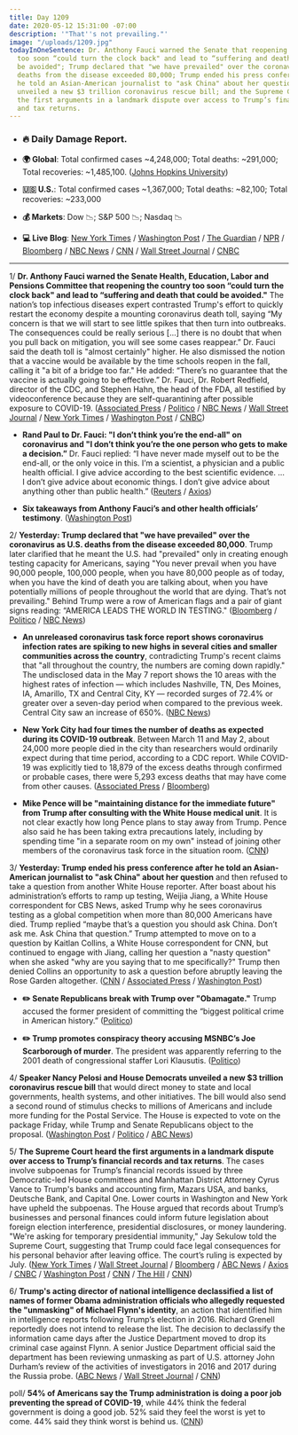 ```yaml
---
title: Day 1209
date: 2020-05-12 15:31:00 -07:00
description: '"That''s not prevailing."'
image: "/uploads/1209.jpg"
todayInOneSentence: Dr. Anthony Fauci warned the Senate that reopening the country
  too soon “could turn the clock back" and lead to “suffering and death that could
  be avoided"; Trump declared that "we have prevailed" over the coronavirus as U.S.
  deaths from the disease exceeded 80,000; Trump ended his press conference after
  he told an Asian-American journalist to "ask China" about her question; Democrats
  unveiled a new $3 trillion coronavirus rescue bill; and the Supreme Court heard
  the first arguments in a landmark dispute over access to Trump’s financial records
  and tax returns.
---
```


* ### 🔥 Daily Damage Report.

* **🌍 Global**: Total confirmed cases \~4,248,000; Total deaths: \~291,000; Total recoveries: \~1,485,100. ([Johns Hopkins University](https://coronavirus.jhu.edu/map.html))

* **🇺🇸 U.S.**: Total confirmed cases \~1,367,000; Total deaths: \~82,100; Total recoveries: \~233,000

* **💰 Markets**: Dow 📉; S&P 500 📉; Nasdaq 📉

* **💻 Live Blog**: [New York Times](https://www.nytimes.com/2020/05/12/us/coronavirus-live-news-updates.html) / [Washington Post](https://www.washingtonpost.com/nation/2020/05/12/coronavirus-update-us/?hpid=hp_hp-banner-main_virus-ticker-1230am%3Aprime-time%2Fpromo&itid=hp_hp-banner-main_virus-ticker-1230am%3Aprime-time%2Fpromo) / [The Guardian](https://www.theguardian.com/world/live/2020/may/12/coronavirus-us-live-fauci-testify-danger-reopening-early-trump-tweets-cuomo-latest-news-updates) / [NPR](https://www.npr.org/sections/coronavirus-live-updates) / [Bloomberg](https://www.bloomberg.com/news/live-blog/2020-05-08/fauci-cdc-and-fda-chiefs-testify-on-covid-19-response-outlook?srnd=premium&sref=MIBMEEoj) / [NBC News](https://www.nbcnews.com/health/health-news/live-blog/2020-05-12-coronavirus-news-n1204961) / [CNN](https://www.cnn.com/us/live-news/us-coronavirus-update-05-12-20/index.html) / [Wall Street Journal](https://www.wsj.com/livecoverage/coronavirus-2020-05-12?mod=theme_coronavirus-ribbon) / [CNBC](https://www.cnbc.com/2020/05/12/coronavirus-latest-updates.html)

---

1/ **Dr. Anthony Fauci warned the Senate Health, Education, Labor and Pensions Committee that reopening the country too soon “could turn the clock back" and lead to “suffering and death that could be avoided."** The nation’s top infectious diseases expert contrasted Trump's effort to quickly restart the economy despite a mounting coronavirus death toll, saying  “My concern is that we will start to see little spikes that then turn into outbreaks. The consequences could be really serious \[...\] there is no doubt that when you pull back on mitigation, you will see some cases reappear.” Dr. Fauci said the death toll is "almost certainly" higher. He also dismissed the notion that a vaccine would be available by the time schools reopen in the fall, calling it "a bit of a bridge too far." He added: “There’s no guarantee that the vaccine is actually going to be effective.” Dr. Fauci, Dr. Robert Redfield, director of the CDC, and Stephen Hahn, the head of the FDA, all testified by videoconference because they are self-quarantining after possible exposure to COVID-19. ([Associated Press](https://apnews.com/e64f20bbacb7d48d15e1d76339220486) / [Politico](https://www.politico.com/news/2020/05/12/anthony-fauci-senate-testimony-coronavirus-251233) / [NBC News](https://www.nbcnews.com/politics/congress/fauci-set-testify-congress-u-s-coronavirus-response-reopening-plans-n1205051) / [Wall Street Journal](https://www.wsj.com/articles/health-officials-to-testify-on-reopening-to-senate-committee-11589281013?mod=hp_lead_pos1) / [New York Times](https://www.nytimes.com/2020/05/12/us/politics/coronavirus-fauci-senate-testimony.html) / [Washington Post](https://www.washingtonpost.com/politics/2020/05/12/fauci-testimony-senate-coronavirus/) / [CNBC](https://www.cnbc.com/2020/05/12/fauci-tells-congress-no-guarantee-the-coronavirus-vaccine-will-be-effective.html))

* **Rand Paul to Dr. Fauci: "I don’t think you’re the end-all" on coronavirus and "I don’t think you’re the one person who gets to make a decision.”** Dr. Fauci replied: “I have never made myself out to be the end-all, or the only voice in this. I’m a scientist, a physician and a public health official. I give advice according to the best scientific evidence. ... I don’t give advice about economic things. I don’t give advice about anything other than public health.” ([Reuters](https://www.reuters.com/article/us-health-coronavirus-usa-fauci-idUSKBN22O2O0) / [Axios](https://www.axios.com/rand-paul-anthony-fauci-coronavirus-24bd2318-06b4-4039-a35b-0d16d6953409.html))

* **Six takeaways from Anthony Fauci’s and other health officials’ testimony**. ([Washington Post](https://www.washingtonpost.com/politics/2020/05/12/3-early-takeaways-anthony-faucis-health-officials-testimony/))

2/ **Yesterday: Trump declared that "we have prevailed" over the coronavirus as U.S. deaths from the disease exceeded 80,000**. Trump later clarified that he meant the U.S. had "prevailed" only in creating enough testing capacity for Americans, saying "You never prevail when you have 90,000 people, 100,000 people, when you have 80,000 people as of today, when you have the kind of death you are talking about, when you have potentially millions of people throughout the world that are dying. That’s not prevailing." Behind Trump were a row of American flags and a pair of giant signs reading: “AMERICA LEADS THE WORLD IN TESTING." ([Bloomberg](https://www.bloomberg.com/news/articles/2020-05-11/trump-declares-we-have-prevailed-after-ramping-up-virus-tests?sref=MIBMEEoj) / [Politico](https://www.politico.com/news/2020/05/11/white-house-instructs-staff-wear-masks-249204) / [NBC News](https://www.nbcnews.com/politics/meet-the-press/trump-says-we-ve-prevailed-fauci-warns-declaring-victory-too-n1205086))

* **An unreleased coronavirus task force report shows coronavirus infection rates are spiking to new highs in several cities and smaller communities across the country**, contradicting Trump's recent claims that "all throughout the country, the numbers are coming down rapidly." The undisclosed data in the May 7 report shows the 10 areas with the highest rates of infection — which includes Nashville, TN, Des Moines, IA, Amarillo, TX and Central City, KY — recorded surges of 72.4% or greater over a seven-day period when compared to the previous week. Central City saw an increase of 650%. ([NBC News](https://www.nbcnews.com/politics/white-house/unreleased-white-house-report-shows-coronavirus-rates-spiking-heartland-communities-n1204751))

* **New York City had four times the number of deaths as expected during its COVID-19 outbreak**. Between March 11 and May 2, about 24,000 more people died in the city than researchers would ordinarily expect during that time period, according to a CDC report. While COVID-19 was explicitly tied to 18,879 of the excess deaths through confirmed or probable cases, there were 5,293 excess deaths that may have come from other causes. ([Associated Press](https://apnews.com/9220c34f63461b56aeb06cc7645a91ae) / [Bloomberg](https://www.bloomberg.com/news/articles/2020-05-11/new-york-city-had-24-172-excess-deaths-as-outbreak-accelerated?srnd=premium&sref=MIBMEEoj))

* **Mike Pence will be "maintaining distance for the immediate future" from Trump after consulting with the White House medical unit**. It is not clear exactly how long Pence plans to stay away from Trump. Pence also said he has been taking extra precautions lately, including by spending time "in a separate room on my own" instead of joining other members of the coronavirus task force in the situation room. ([CNN](https://www.cnn.com/2020/05/12/politics/mike-pence-donald-trump-coronavirus/index.html))

3/ **Yesterday: Trump ended his press conference after he told an Asian-American journalist to "ask China" about her question** and then refused to take a question from another White House reporter. After boast about his administration’s efforts to ramp up testing, Weijia Jiang, a White House correspondent for CBS News, asked Trump why he sees coronavirus testing as a global competition when more than 80,000 Americans have died. Trump replied “maybe that’s a question you should ask China. Don’t ask me. Ask China that question.” Trump attempted to move on to a question by Kaitlan Collins, a White House correspondent for CNN, but continued to engage with Jiang, calling her question a "nasty question" when she asked "why are you saying that to me specifically?" Trump then denied Collins an opportunity to ask a question before abruptly leaving the Rose Garden altogether. ([CNN](https://www.cnn.com/2020/05/11/media/trump-press-briefing-weijia-jian-kaitlan-collins/index.html) / [Associated Press](https://apnews.com/975a4d51f2fafa24dc1dbed9a16a8c1d) / [Washington Post](https://www.washingtonpost.com/nation/2020/05/12/trump-meltdown-coronavirus-testing/))

* **✏️ Senate Republicans break with Trump over "Obamagate."** Trump accused the former president of committing the “biggest political crime in American history.” ([Politico](https://www.politico.com/news/2020/05/11/senate-republicans-trump-obamagate-249734))

* **✏️ Trump promotes conspiracy theory accusing MSNBC’s Joe Scarborough of murder**. The president was apparently referring to the 2001 death of congressional staffer Lori Klausutis. ([Politico](https://www.politico.com/news/2020/05/12/trump-conspiracy-theory-msnbc-251108))

4/ **Speaker Nancy Pelosi and House Democrats unveiled a new $3 trillion coronavirus rescue bill** that would direct money to state and local governments, health systems, and other initiatives. The bill would also send a second round of stimulus checks to millions of Americans and include more funding for the Postal Service. The House is expected to vote on the package Friday, while Trump and Senate Republicans object to the proposal. ([Washington Post](https://www.washingtonpost.com/us-policy/2020/05/12/house-democrats-coronavirus-3-trillion/) / [Politico](https://www.politico.com/news/2020/05/12/house-democrats-pelosi-new-3-trillion-coronavirus-relief-plan-251407) / [ABC News](https://abcnews.go.com/Politics/house-democrats-unveil-3t-relief-bill-aid-states/story?id=70642730))

5/ **The Supreme Court heard the first arguments in a landmark dispute over access to Trump’s financial records and tax returns**. The cases involve subpoenas for Trump’s financial records issued by three Democratic-led House committees and Manhattan District Attorney Cyrus Vance to Trump's banks and accounting firm, Mazars USA, and banks, Deutsche Bank, and Capital One.  Lower courts in Washington and New York have upheld the subpoenas. The House argued that records about Trump’s businesses and personal finances could inform future legislation about foreign election interference, presidential disclosures, or money laundering. "We're asking for temporary presidential immunity," Jay Sekulow told the Supreme Court, suggesting that Trump could face legal consequences for his personal behavior after leaving office. The court’s ruling is expected by July. ([New York Times](https://www.nytimes.com/2020/05/12/us/supreme-court-trump-tax-returns.html) / [Wall Street Journal](https://www.wsj.com/articles/supreme-court-to-consider-whether-investigators-can-obtain-trumps-financial-records-11589275802?mod=hp_lead_pos3) / [Bloomberg](https://www.bloomberg.com/news/articles/2020-05-10/trump-s-tax-returns-put-supreme-court-back-in-political-storm?srnd=premium&sref=MIBMEEoj) / [ABC News](https://abcnews.go.com/Politics/supreme-court-justices-raise-concern-harassment-subpoenas-trump/story?id=70634355) / [Axios](https://www.axios.com/trump-taxes-financial-records-supreme-court-arguments-82494189-7f8a-475f-a17f-2a85c366402a.html) / [CNBC](https://www.cnbc.com/2020/05/12/supreme-court-hears-arguments-in-trump-tax-records-cases.html) / [Washington Post](https://www.washingtonpost.com/politics/2020/05/12/trump-taxes-scotus-hearing-live/) / [CNN](https://www.cnn.com/2020/05/12/politics/trump-taxes-financial-records-supreme-court/index.html) / [The Hill](https://thehill.com/regulation/court-battles/497219-supreme-court-to-hear-blockbuster-case-on-trump-financial-records) / [CNN](https://www.cnn.com/2020/05/12/politics/temporary-presidential-immunity-jay-sekulow-supreme-court/index.html))

6/ **Trump's acting director of national intelligence declassified a list of names of former Obama administration officials who allegedly requested the "unmasking" of Michael Flynn's identity**, an action that identified him in intelligence reports following Trump’s election in 2016. Richard Grenell reportedly does not intend to release the list. The decision to declassify the information came days after the Justice Department moved to drop its criminal case against Flynn. A senior Justice Department official said the department has been reviewing unmasking as part of U.S. attorney John Durham’s review of the activities of investigators in 2016 and 2017 during the Russia probe. ([ABC News](https://abcnews.go.com/Politics/acting-dni-seeks-declassify-obama-officials-involved-flynn/story?id=70624372) / [Wall Street Journal](https://www.wsj.com/articles/intelligence-chief-declassifies-names-of-obama-officials-who-unmasked-flynn-11589256904) / [CNN](https://www.cnn.com/2020/05/12/politics/dni-declassify-names-flynn/index.html))

poll/ **54% of Americans say the Trump administration is doing a poor job preventing the spread of COVID-19**, while 44% think the federal government is doing a good job. 52% said they feel the worst is yet to come. 44% said they think worst is behind us. ([CNN](https://edition.cnn.com/2020/05/12/politics/cnn-poll-federal-government-handling-of-coronavirus/))